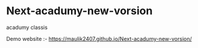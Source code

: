 # Next-acadumy-new-vorsion
acadumy classis

Demo website :- https://maulik2407.github.io/Next-acadumy-new-vorsion/
